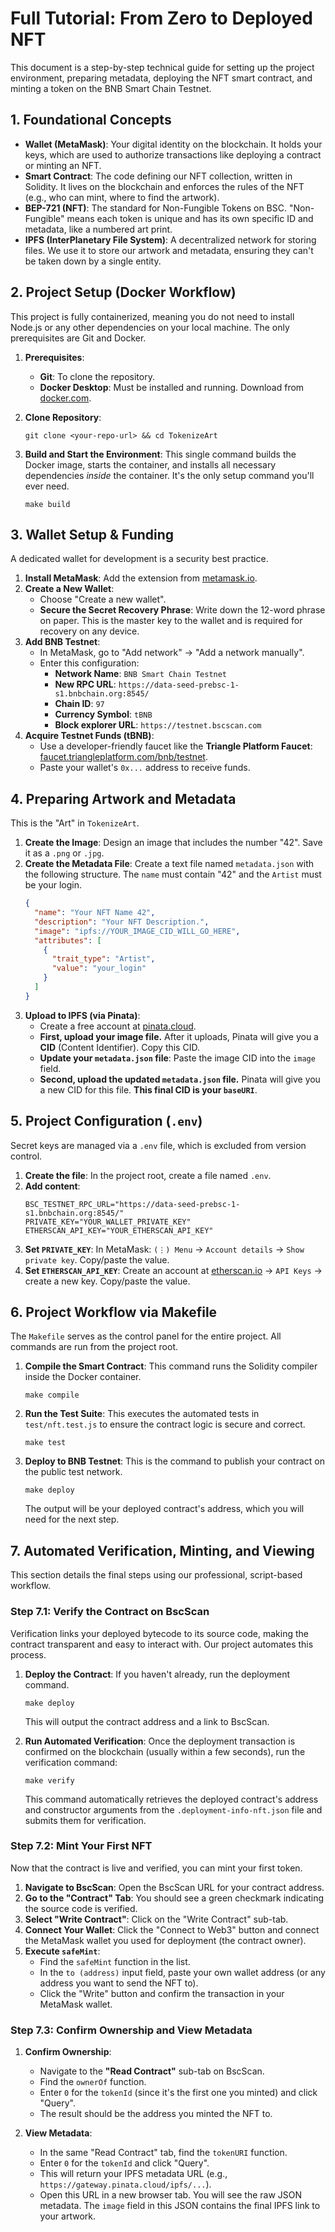 # Full Tutorial: From Zero to Deployed NFT

This document is a step-by-step technical guide for setting up the project environment, preparing metadata, deploying the NFT smart contract, and minting a token on the BNB Smart Chain Testnet.

## 1. Foundational Concepts

-   **Wallet (MetaMask)**: Your digital identity on the blockchain. It holds your keys, which are used to authorize transactions like deploying a contract or minting an NFT.
-   **Smart Contract**: The code defining our NFT collection, written in Solidity. It lives on the blockchain and enforces the rules of the NFT (e.g., who can mint, where to find the artwork).
-   **BEP-721 (NFT)**: The standard for Non-Fungible Tokens on BSC. "Non-Fungible" means each token is unique and has its own specific ID and metadata, like a numbered art print.
-   **IPFS (InterPlanetary File System)**: A decentralized network for storing files. We use it to store our artwork and metadata, ensuring they can't be taken down by a single entity.

## 2. Project Setup (Docker Workflow)

This project is fully containerized, meaning you do not need to install Node.js or any other dependencies on your local machine. The only prerequisites are Git and Docker.

1.  **Prerequisites**:
    -   **Git**: To clone the repository.
    -   **Docker Desktop**: Must be installed and running. Download from [docker.com](https://www.docker.com/).

2.  **Clone Repository**:
    ```shell
    git clone <your-repo-url> && cd TokenizeArt
    ```

3.  **Build and Start the Environment**:
    This single command builds the Docker image, starts the container, and installs all necessary dependencies *inside* the container. It's the only setup command you'll ever need.
    ```shell
    make build
    ```

## 3. Wallet Setup & Funding

A dedicated wallet for development is a security best practice.

1.  **Install MetaMask**: Add the extension from [metamask.io](https://metamask.io/).
2.  **Create a New Wallet**:
    -   Choose "Create a new wallet".
    -   **Secure the Secret Recovery Phrase**: Write down the 12-word phrase on paper. This is the master key to the wallet and is required for recovery on any device.
3.  **Add BNB Testnet**:
    -   In MetaMask, go to "Add network" -> "Add a network manually".
    -   Enter this configuration:
        -   **Network Name**: `BNB Smart Chain Testnet`
        -   **New RPC URL**: `https://data-seed-prebsc-1-s1.bnbchain.org:8545/`
        -   **Chain ID**: `97`
        -   **Currency Symbol**: `tBNB`
        -   **Block explorer URL**: `https://testnet.bscscan.com`
4.  **Acquire Testnet Funds (tBNB)**:
    -   Use a developer-friendly faucet like the **Triangle Platform Faucet**: [faucet.triangleplatform.com/bnb/testnet](https://faucet.triangleplatform.com/bnb/testnet).
    -   Paste your wallet's `0x...` address to receive funds.

## 4. Preparing Artwork and Metadata

This is the "Art" in `TokenizeArt`.

1.  **Create the Image**: Design an image that includes the number "42". Save it as a `.png` or `.jpg`.
2.  **Create the Metadata File**: Create a text file named `metadata.json` with the following structure. The `name` must contain "42" and the `Artist` must be your login.
    ```json
    {
      "name": "Your NFT Name 42",
      "description": "Your NFT Description.",
      "image": "ipfs://YOUR_IMAGE_CID_WILL_GO_HERE",
      "attributes": [
        {
          "trait_type": "Artist",
          "value": "your_login"
        }
      ]
    }
    ```
3.  **Upload to IPFS (via Pinata)**:
    -   Create a free account at [pinata.cloud](https://www.pinata.cloud/).
    -   **First, upload your image file.** After it uploads, Pinata will give you a **CID** (Content Identifier). Copy this CID.
    -   **Update your `metadata.json` file**: Paste the image CID into the `image` field.
    -   **Second, upload the updated `metadata.json` file.** Pinata will give you a new CID for this file. **This final CID is your `baseURI`**.

## 5. Project Configuration (`.env`)

Secret keys are managed via a `.env` file, which is excluded from version control.

1.  **Create the file**: In the project root, create a file named `.env`.
2.  **Add content**:
    ```env
    BSC_TESTNET_RPC_URL="https://data-seed-prebsc-1-s1.bnbchain.org:8545/"
    PRIVATE_KEY="YOUR_WALLET_PRIVATE_KEY"
    ETHERSCAN_API_KEY="YOUR_ETHERSCAN_API_KEY"
    ```
3.  **Set `PRIVATE_KEY`**: In MetaMask: `(⋮) Menu` -> `Account details` -> `Show private key`. Copy/paste the value.
4.  **Set `ETHERSCAN_API_KEY`**: Create an account at [etherscan.io](https://etherscan.io/) -> `API Keys` -> create a new key. Copy/paste the value.

## 6. Project Workflow via Makefile

The `Makefile` serves as the control panel for the entire project. All commands are run from the project root.

1.  **Compile the Smart Contract**:
    This command runs the Solidity compiler inside the Docker container.
    ```shell
    make compile
    ```

2.  **Run the Test Suite**:
    This executes the automated tests in `test/nft.test.js` to ensure the contract logic is secure and correct.
    ```shell
    make test
    ```

3.  **Deploy to BNB Testnet**:
    This is the command to publish your contract on the public test network.
    ```shell
    make deploy
    ```
    The output will be your deployed contract's address, which you will need for the next step.

## 7. Automated Verification, Minting, and Viewing

This section details the final steps using our professional, script-based workflow.

### Step 7.1: Verify the Contract on BscScan

Verification links your deployed bytecode to its source code, making the contract transparent and easy to interact with. Our project automates this process.

1.  **Deploy the Contract**: If you haven't already, run the deployment command.
    ```shell
    make deploy
    ```
    This will output the contract address and a link to BscScan.

2.  **Run Automated Verification**: Once the deployment transaction is confirmed on the blockchain (usually within a few seconds), run the verification command:
    ```shell
    make verify
    ```
    This command automatically retrieves the deployed contract's address and constructor arguments from the `.deployment-info-nft.json` file and submits them for verification.

### Step 7.2: Mint Your First NFT

Now that the contract is live and verified, you can mint your first token.

1.  **Navigate to BscScan**: Open the BscScan URL for your contract address.
2.  **Go to the "Contract" Tab**: You should see a green checkmark indicating the source code is verified.
3.  **Select "Write Contract"**: Click on the "Write Contract" sub-tab.
4.  **Connect Your Wallet**: Click the "Connect to Web3" button and connect the MetaMask wallet you used for deployment (the contract owner).
5.  **Execute `safeMint`**:
    -   Find the `safeMint` function in the list.
    -   In the `to (address)` input field, paste your own wallet address (or any address you want to send the NFT to).
    -   Click the "Write" button and confirm the transaction in your MetaMask wallet.

### Step 7.3: Confirm Ownership and View Metadata

1.  **Confirm Ownership**:
    -   Navigate to the **"Read Contract"** sub-tab on BscScan.
    -   Find the `ownerOf` function.
    -   Enter `0` for the `tokenId` (since it's the first one you minted) and click "Query".
    -   The result should be the address you minted the NFT to.

2.  **View Metadata**:
    -   In the same "Read Contract" tab, find the `tokenURI` function.
    -   Enter `0` for the `tokenId` and click "Query".
    -   This will return your IPFS metadata URL (e.g., `https://gateway.pinata.cloud/ipfs/...`).
    -   Open this URL in a new browser tab. You will see the raw JSON metadata. The `image` field in this JSON contains the final IPFS link to your artwork.
